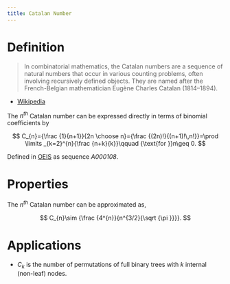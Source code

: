 ```yaml
---
title: Catalan Number
---
```


[Wikipedia]: https://en.wikipedia.org/wiki/Catalan_number

[OEIS]: https://oeis.org/A000108

# Definition

> In combinatorial mathematics, the Catalan numbers are a sequence of natural numbers that occur in various counting problems, often involving recursively defined objects. They are named after the French-Belgian mathematician Eugène Charles Catalan (1814–1894).

- [Wikipedia]

The $n^{th}$ Catalan number can be expressed directly in terms of binomial coefficients by

$$
C_{n}={\frac {1}{n+1}}{2n \choose n}={\frac {(2n)!}{(n+1)!\,n!}}=\prod \limits _{k=2}^{n}{\frac {n+k}{k}}\qquad {\text{for }}n\geq 0.
$$

Defined in [OEIS] as sequence _A000108_.

# Properties

The $n^{th}$ Catalan number can be approximated as,

$$
C_{n}\sim {\frac {4^{n}}{n^{3/2}{\sqrt {\pi }}}}.
$$

# Applications

- $C_k$ is the number of permutations of full binary trees with $k$ internal (non-leaf) nodes.
